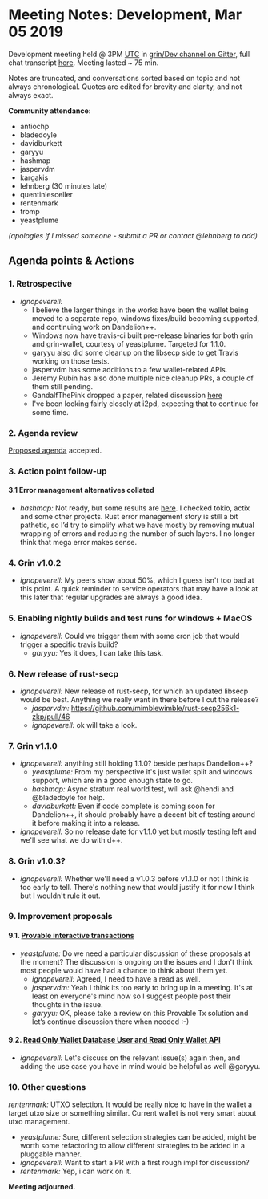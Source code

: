 # Meeting Notes: Development, Mar 05 2019

Development meeting held @ 3PM [UTC](http://www.timebie.com/std/utc.php) in [grin/Dev channel on Gitter](https://gitter.im/grin_community/dev), full chat transcript [here](https://gitter.im/grin_community/dev?at=5c7e8f0ab1503b3d70841ed1). Meeting lasted ~ 75 min.

Notes are truncated, and conversations sorted based on topic and not always chronological. Quotes are edited for brevity and clarity, and not always exact. 

**Community attendance:**
* antiochp
* bladedoyle
* davidburkett
* garyyu
* hashmap
* jaspervdm
* kargakis
* lehnberg (30 minutes late)
* quentinlesceller
* rentenmark
* tromp
* yeastplume

_(apologies if I missed someone - submit a PR or contact @lehnberg to add)_


## Agenda points & Actions

### 1. Retrospective
* _ignopeverell:_  
   * I believe the larger things in the works have been the wallet being moved to a separate repo, windows fixes/build becoming supported, and continuing work on Dandelion++.
   * Windows now have travis-ci built pre-release binaries for both grin and grin-wallet, courtesy of yeastplume. Targeted for 1.1.0.
   * garyyu also did some cleanup on the libsecp side to get Travis working on those tests.
   * jaspervdm has some additions to a few wallet-related APIs.
   * Jeremy Rubin has also done multiple nice cleanup PRs, a couple of them still pending.
   * GandalfThePink dropped a paper, related discussion [here](https://github.com/mimblewimble/grin/issues/2504#issuecomment-467446197)
   * I've been looking fairly closely at i2pd, expecting that to continue for some time.

### 2. Agenda review
[Proposed agenda](https://github.com/mimblewimble/grin-pm/issues/68) accepted.

### 3. Action point follow-up

#### 3.1 Error management alternatives collated
* _hashmap:_ Not ready, but some results are [here](https://github.com/mimblewimble/grin/issues/2542). I checked tokio, actix and some other projects. Rust error management story is still a bit pathetic, so I’d try to simplify what we have mostly by removing mutual wrapping of errors and reducing the number of such layers. I no longer think that mega error makes sense.

### 4. Grin v1.0.2

* _ignopeverell:_ My peers show about 50%, which I guess isn't too bad at this point. A quick reminder to service operators that may have a look at this later that regular upgrades are always a good idea.


### 5. Enabling nightly builds and test runs for windows + MacOS

* _ignopeverell:_ Could we trigger them with some cron job that would trigger a specific travis build? 
   * _garyyu:_ Yes it does, I can take this task.

### 6. New release of rust-secp

* _ignopeverell:_ New release of rust-secp, for which an updated libsecp would be best. Anything we really want in there before I cut the release?
   * _jaspervdm:_ https://github.com/mimblewimble/rust-secp256k1-zkp/pull/46
   * _ignopeverell:_ ok will take a look.

### 7. Grin v1.1.0

* _ignopeverell:_ anything still holding 1.1.0? beside perhaps Dandelion++? 
   * _yeastplume:_ From my perspective it's just wallet split and windows support, which are in a good enough state to go.
   * _hashmap:_ Async stratum real world test, will ask @hendi and @bladedoyle for help.
   * _davidburkett:_ Even if code complete is coming soon for Dandelion++, it should probably have a decent bit of testing around it before making it into a release.
* _ignopeverell:_ So no release date for v1.1.0 yet but mostly testing left and we'll see what we do with d++. 

### 8. Grin v1.0.3?

* _ignopeverell:_ Whether we'll need a v1.0.3 before v1.1.0 or not I think is too early to tell. There's nothing new that would justify it for now I think but I wouldn't rule it out.

### 9. Improvement proposals

#### 9.1. [Provable interactive transactions](https://github.com/mimblewimble/grin/issues/2652)

* _yeastplume:_ Do we need a particular discussion of these proposals at the moment? The discussion is ongoing on the issues and I don't think most people would have had a chance to think about them yet.
   * _ignopeverell:_ Agreed, I need to have a read as well.
   * _jaspervdm:_ Yeah I think its too early to bring up in a meeting. It's at least on everyone's mind now so I suggest people post their thoughts in the issue.
   * _garyyu:_ OK, please take a review on this Provable Tx solution and let’s continue discussion there when needed :-)

#### 9.2. [Read Only Wallet Database User and Read Only Wallet API](https://github.com/mimblewimble/grin/issues/2653)

* _ignopeverell:_ Let's discuss on the relevant issue(s) again then, and adding the use case you have in mind would be helpful as well @garyyu.


### 10. Other questions

_rentenmark:_ UTXO selection. It would be really nice to have in the wallet a target utxo size or something similar. Current wallet is not very smart about utxo management.
   * _yeastplume:_ Sure, different selection strategies can be added, might be worth some refactoring to allow different strategies to be added in a pluggable manner.
   * _ignopeverell:_ Want to start a PR with a first rough impl for discussion?
   * _rentenmark:_ Yep, i can work on it.

**Meeting adjourned.**
